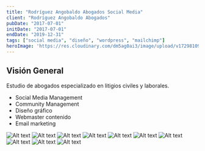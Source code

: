 ```yaml
---
title: "Rodríguez Angobaldo Abogados Social Media"
client: "Rodríguez Angobaldo Abogados"
pubDate: "2017-07-01"
initDate: "2017-07-01"
endDate: "2019-12-31"
tags: ["social media", "diseño", "wordpress", "mailchimp"]
heroImage: 'https://res.cloudinary.com/dm5ag0ai3/image/upload/v1729810963/raa_banner_ojf5p2.jpg'
---
```

## Visión General
Estudio de abogados especializado en litigios civiles y laborales.

* Social Media Management
* Community Management
* Diseño gráfico
* Webmaster contenido
* Email marketing

![Alt text](https://res.cloudinary.com/dm5ag0ai3/image/upload/v1729296470/laboral_mrcxzw.png "Laboral")
![Alt text](https://res.cloudinary.com/dm5ag0ai3/image/upload/v1729296470/prensa_okqp0s.png "Prensa")
![Alt text](https://res.cloudinary.com/dm5ag0ai3/image/upload/v1729296470/reunion_acla_hoor13.png "ACLA")
![Alt text](https://res.cloudinary.com/dm5ag0ai3/image/upload/v1729296467/yerno_soat40.png "Yerno")
![Alt text](https://res.cloudinary.com/dm5ag0ai3/image/upload/v1729296466/chambers_nzjder.png "Chambers and Partners")
![Alt text](https://res.cloudinary.com/dm5ag0ai3/image/upload/v1729296466/boletin_ku536n.png "Boletín")
![Alt text](https://res.cloudinary.com/dm5ag0ai3/image/upload/v1729296465/colombia_xjwtg5.png "Congreso")
![Alt text](https://res.cloudinary.com/dm5ag0ai3/image/upload/v1729296463/desacuerdo_conyugal_p9i3tx.png "Cónyuge")
![Alt text](https://res.cloudinary.com/dm5ag0ai3/image/upload/v1729296462/IIcongreso_qahr42.png "Retos")
![Alt text](https://res.cloudinary.com/dm5ag0ai3/image/upload/v1729296461/fiestas_patrias_xo6nao.png "Fiestas Patrias")
